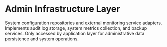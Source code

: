 # Admin Infrastructure Layer

System configuration repositories and external monitoring service adapters.
Implements audit log storage, system metrics collection, and backup services.
Only accessed by application layer for administrative data persistence and system operations.